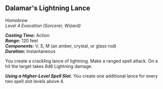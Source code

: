 ## Dalamar's Lightning Lance
*Homebrew*  
*Level 4 Evocation (Sorcerer, Wizard)*

***Casting Time:*** Action  
***Range:*** 120 feet  
***Components:*** V, S, M (an amber, crystal, or glass rod)  
***Duration:*** Instantaneous

You create a crackling lance of lightning. Make a ranged spell attack. On a hit the target takes 8d6 Lightning damage.

***Using a Higher-Level Spell Slot.*** You create one additional lance for every two spell slot levels above 4.